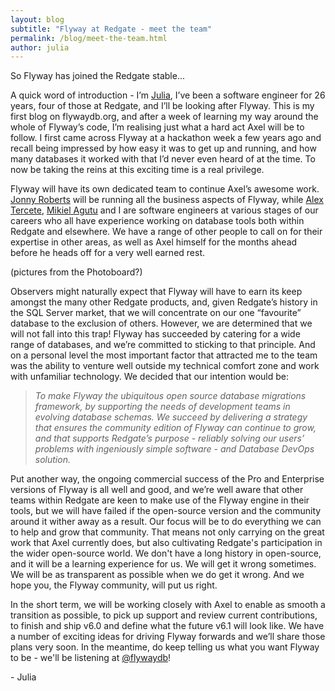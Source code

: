 ```yaml
---
layout: blog
subtitle: "Flyway at Redgate - meet the team"
permalink: /blog/meet-the-team.html
author: julia
---
```


So Flyway has joined the Redgate stable...

A quick word of introduction - I’m [Julia](https://twitter.com/Julia_Hayward), I’ve been a software engineer for 26 years, four of those at Redgate, and I’ll be looking after Flyway. This is my first blog on flywaydb.org, and after a week of learning my way around the whole of Flyway’s code, I’m realising just what a hard act Axel will be to follow. I first came across Flyway at a hackathon week a few years ago and recall being impressed by how easy it was to get up and running, and how many databases it worked with that I’d never even heard of at the time. To now be taking the reins at this exciting time is a real privilege.

Flyway will have its own dedicated team to continue Axel’s awesome work. [Jonny Roberts](https://twitter.com/jonny_robots) will be running all the business aspects of Flyway, while [Alex Tercete](https://twitter.com/alextercete), [Mikiel Agutu](https://twitter.com/mikielagutu) and I are software engineers at various stages of our careers who all have experience working on database tools both within Redgate and elsewhere. We have a range of other people to call on for their expertise in other areas, as well as Axel himself for the months ahead before he heads off for a very well earned rest.

(pictures from the Photoboard?)

Observers might naturally expect that Flyway will have to earn its keep amongst the many other Redgate products, and, given Redgate’s history in the SQL Server market, that we will concentrate on our one “favourite” database to the exclusion of others. However, we are determined that we will not fall into this trap! Flyway has succeeded by catering for a wide range of databases, and we’re committed to sticking to that principle. And on a personal level the most important factor that attracted me to the team was the ability to venture well outside my technical comfort zone and work with unfamiliar technology. We decided that our intention would be:

> *To make Flyway the ubiquitous open source database migrations framework, by supporting the needs of development teams in evolving database schemas. We succeed by delivering a strategy that ensures the community edition of Flyway can continue to grow, and that supports Redgate’s purpose - reliably solving our users’ problems with ingeniously simple software - and Database DevOps solution.*

Put another way, the ongoing commercial success of the Pro and Enterprise versions of Flyway is all well and good, and we’re well aware that other teams within Redgate are keen to make use of the Flyway engine in their tools, but we will have failed if the open-source version and the community around it wither away as a result. Our focus will be to do everything we can to help and grow that community. That means not only carrying on the great work that Axel currently does, but also cultivating Redgate's participation in the wider open-source world. We don't have a long history in open-source, and it will be a learning experience for us. We will get it wrong sometimes. We will be as transparent as possible when we do get it wrong. And we hope you, the Flyway community, will put us right.

In the short term, we will be working closely with Axel to enable as smooth a transition as possible, 
to pick up support and review current contributions, to finish and ship v6.0 and define what the future 
v6.1 will look like. We have a number of exciting ideas for driving Flyway forwards and we’ll share 
those plans very soon. In the meantime, do keep telling us what you want Flyway to be - we'll be
listening at [@flywaydb](https://twitter.com/flywaydb)! 

\- Julia